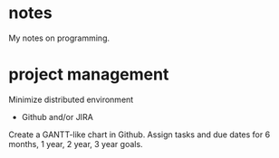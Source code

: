 notes
=====

My notes on programming.


project management
==================

Minimize distributed environment

* Github and/or JIRA 

Create a GANTT-like chart in Github.  Assign tasks and due dates for 6 months, 1 year, 2 year, 3 year goals.
